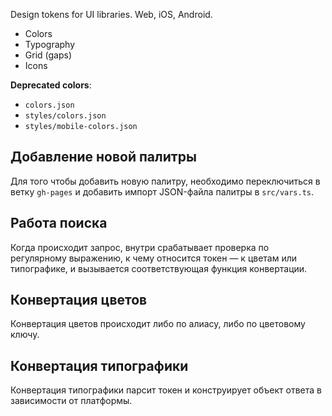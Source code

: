 Design tokens for UI libraries. Web, iOS, Android.

-   Colors
-   Typography
-   Grid (gaps)
-   Icons

**Deprecated colors**:

-   `colors.json`
-   `styles/colors.json`
-   `styles/mobile-colors.json`

## Добавление новой палитры
Для того чтобы добавить новую палитру, необходимо переключиться в ветку `gh-pages` и добавить импорт JSON-файла палитры в `src/vars.ts`.

## Работа поиска
Когда происходит запрос, внутри срабатывает проверка по регулярному выражению, к чему относится токен — к цветам или типографике, и вызывается соответствующая функция конвертации.

## Конвертация цветов
Конвертация цветов происходит либо по алиасу, либо по цветовому ключу.

## Конвертация типографики
Конвертация типографики парсит токен и конструирует объект ответа в зависимости от платформы.